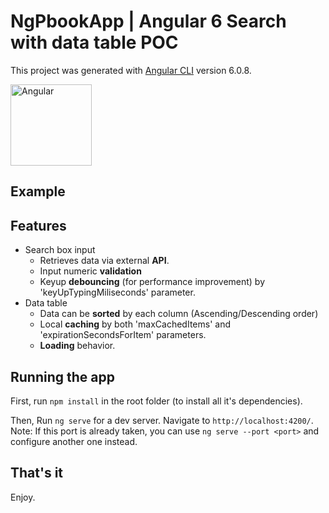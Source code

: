 # NgPbookApp | Angular 6 Search with data table POC

This project was generated with [Angular CLI](https://github.com/angular/angular-cli) version 6.0.8.

<img src="https://image.ibb.co/mUrjy9/thumb_bigger_formation_angular_2.png" alt="Angular" width="130" height="130"/>

## Example

 
## Features

- Search box input 
  - Retrieves data via external **API**.
  - Input numeric **validation**
  - Keyup **debouncing** (for performance improvement) by 'keyUpTypingMiliseconds' parameter.
- Data table
  - Data can be **sorted** by each column (Ascending/Descending order)
  - Local **caching** by both 'maxCachedItems' and 'expirationSecondsForItem' parameters.
  - **Loading** behavior.

## Running the app

First, run `npm install` in the root folder (to install all it's dependencies).

Then, Run `ng serve` for a dev server. Navigate to `http://localhost:4200/`. 
Note: If this port is already taken, you can use `ng serve --port <port>` and configure another one instead.

## That's it

Enjoy.
